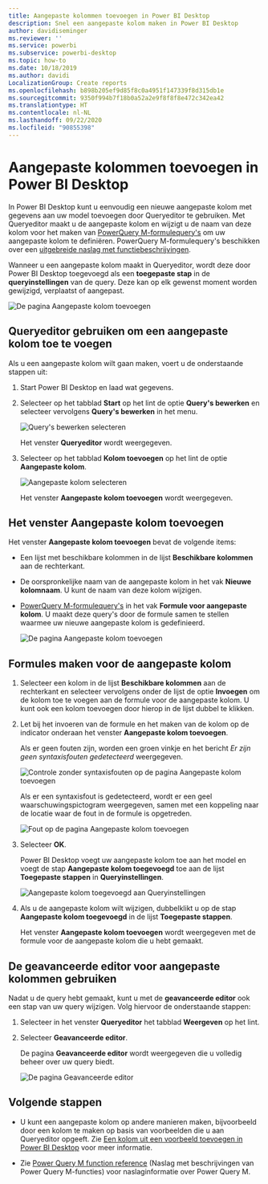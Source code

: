 ```yaml
---
title: Aangepaste kolommen toevoegen in Power BI Desktop
description: Snel een aangepaste kolom maken in Power BI Desktop
author: davidiseminger
ms.reviewer: ''
ms.service: powerbi
ms.subservice: powerbi-desktop
ms.topic: how-to
ms.date: 10/18/2019
ms.author: davidi
LocalizationGroup: Create reports
ms.openlocfilehash: b898b205ef9d85f8c0a4951f147339f8d315db1e
ms.sourcegitcommit: 9350f994b7f18b0a52a2e9f8f8f8e472c342ea42
ms.translationtype: HT
ms.contentlocale: nl-NL
ms.lasthandoff: 09/22/2020
ms.locfileid: "90855398"
---
```

# <a name="add-a-custom-column-in-power-bi-desktop"></a>Aangepaste kolommen toevoegen in Power BI Desktop

In Power BI Desktop kunt u eenvoudig een nieuwe aangepaste kolom met gegevens aan uw model toevoegen door Queryeditor te gebruiken. Met Queryeditor maakt u de aangepaste kolom en wijzigt u de naam van deze kolom voor het maken van [PowerQuery M-formulequery's](/powerquery-m/quick-tour-of-the-power-query-m-formula-language) om uw aangepaste kolom te definiëren. PowerQuery M-formulequery's beschikken over een [uitgebreide naslag met functiebeschrijvingen](/powerquery-m/power-query-m-function-reference). 

Wanneer u een aangepaste kolom maakt in Queryeditor, wordt deze door Power BI Desktop toegevoegd als een **toegepaste stap** in de **queryinstellingen** van de query. Deze kan op elk gewenst moment worden gewijzigd, verplaatst of aangepast.

![De pagina Aangepaste kolom toevoegen](media/desktop-add-custom-column/add-custom-column_01.png)

## <a name="use-query-editor-to-add-a-custom-column"></a>Queryeditor gebruiken om een aangepaste kolom toe te voegen

Als u een aangepaste kolom wilt gaan maken, voert u de onderstaande stappen uit:

1. Start Power BI Desktop en laad wat gegevens.

2. Selecteer op het tabblad **Start** op het lint de optie **Query's bewerken** en selecteer vervolgens **Query's bewerken** in het menu.

   ![Query's bewerken selecteren](media/desktop-add-custom-column/add-column-from-example_02.png)

   Het venster **Queryeditor** wordt weergegeven. 

2. Selecteer op het tabblad **Kolom toevoegen** op het lint de optie **Aangepaste kolom**.

   ![Aangepaste kolom selecteren](media/desktop-add-custom-column/add-custom-column_02.png)

   Het venster **Aangepaste kolom toevoegen** wordt weergegeven.

## <a name="the-add-custom-column-window"></a>Het venster Aangepaste kolom toevoegen

Het venster **Aangepaste kolom toevoegen** bevat de volgende items: 
- Een lijst met beschikbare kolommen in de lijst **Beschikbare kolommen** aan de rechterkant.

- De oorspronkelijke naam van de aangepaste kolom in het vak **Nieuwe kolomnaam**. U kunt de naam van deze kolom wijzigen.

- [PowerQuery M-formulequery's](/powerquery-m/power-query-m-function-reference) in het vak **Formule voor aangepaste kolom**. U maakt deze query's door de formule samen te stellen waarmee uw nieuwe aangepaste kolom is gedefinieerd. 

   ![De pagina Aangepaste kolom toevoegen](media/desktop-add-custom-column/add-custom-column_03.png)

## <a name="create-formulas-for-your-custom-column"></a>Formules maken voor de aangepaste kolom

1. Selecteer een kolom in de lijst **Beschikbare kolommen** aan de rechterkant en selecteer vervolgens onder de lijst de optie **Invoegen** om de kolom toe te voegen aan de formule voor de aangepaste kolom. U kunt ook een kolom toevoegen door hierop in de lijst dubbel te klikken.

2. Let bij het invoeren van de formule en het maken van de kolom op de indicator onderaan het venster **Aangepaste kolom toevoegen**. 

   Als er geen fouten zijn, worden een groen vinkje en het bericht *Er zijn geen syntaxisfouten gedetecteerd* weergegeven.

   ![Controle zonder syntaxisfouten op de pagina Aangepaste kolom toevoegen](media/desktop-add-custom-column/add-custom-column_04.png)

   Als er een syntaxisfout is gedetecteerd, wordt er een geel waarschuwingspictogram weergegeven, samen met een koppeling naar de locatie waar de fout in de formule is opgetreden.

   ![Fout op de pagina Aangepaste kolom toevoegen](media/desktop-add-custom-column/add-custom-column_05.png)

3. Selecteer **OK**. 

   Power BI Desktop voegt uw aangepaste kolom toe aan het model en voegt de stap **Aangepaste kolom toegevoegd** toe aan de lijst **Toegepaste stappen** in **Queryinstellingen**.

   ![Aangepaste kolom toegevoegd aan Queryinstellingen](media/desktop-add-custom-column/add-custom-column_06.png)

4. Als u de aangepaste kolom wilt wijzigen, dubbelklikt u op de stap **Aangepaste kolom toegevoegd** in de lijst **Toegepaste stappen**. 

   Het venster **Aangepaste kolom toevoegen** wordt weergegeven met de formule voor de aangepaste kolom die u hebt gemaakt.

## <a name="use-the-advanced-editor-for-custom-columns"></a>De geavanceerde editor voor aangepaste kolommen gebruiken

Nadat u de query hebt gemaakt, kunt u met de **geavanceerde editor** ook een stap van uw query wijzigen. Volg hiervoor de onderstaande stappen:

1. Selecteer in het venster **Queryeditor** het tabblad **Weergeven** op het lint. 

2. Selecteer **Geavanceerde editor**.

   De pagina **Geavanceerde editor** wordt weergegeven die u volledig beheer over uw query biedt. 

   ![De pagina Geavanceerde editor](media/desktop-add-custom-column/add-custom-column_07.png)

   
## <a name="next-steps"></a>Volgende stappen

- U kunt een aangepaste kolom op andere manieren maken, bijvoorbeeld door een kolom te maken op basis van voorbeelden die u aan Queryeditor opgeeft. Zie [Een kolom uit een voorbeeld toevoegen in Power BI Desktop](desktop-add-column-from-example.md) voor meer informatie.

- Zie [Power Query M function reference](/powerquery-m/power-query-m-function-reference) (Naslag met beschrijvingen van Power Query M-functies) voor naslaginformatie over Power Query M.